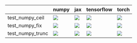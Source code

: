 |                  | numpy                                                                                                                                                                                  | jax                                                                                                                                                                                    | tensorflow                                                                                                                                                                             | torch                                                                                                                                                                                  |
|:-----------------|:---------------------------------------------------------------------------------------------------------------------------------------------------------------------------------------|:---------------------------------------------------------------------------------------------------------------------------------------------------------------------------------------|:---------------------------------------------------------------------------------------------------------------------------------------------------------------------------------------|:---------------------------------------------------------------------------------------------------------------------------------------------------------------------------------------|
| test_numpy_ceil  | <a href="https://github.com/unifyai/ivy/actions/runs/3892381568/jobs/6643729625" rel="noopener noreferrer" target="_blank"><img src=https://img.shields.io/badge/-success-success></a> | <a href="https://github.com/unifyai/ivy/actions/runs/3892381568/jobs/6643729625" rel="noopener noreferrer" target="_blank"><img src=https://img.shields.io/badge/-success-success></a> | <a href="https://github.com/unifyai/ivy/actions/runs/3892381568/jobs/6643729625" rel="noopener noreferrer" target="_blank"><img src=https://img.shields.io/badge/-success-success></a> | <a href="https://github.com/unifyai/ivy/actions/runs/3892381568/jobs/6643729625" rel="noopener noreferrer" target="_blank"><img src=https://img.shields.io/badge/-success-success></a> |
| test_numpy_fix   | <a href="https://github.com/unifyai/ivy/actions/runs/3892381568/jobs/6643729625" rel="noopener noreferrer" target="_blank"><img src=https://img.shields.io/badge/-success-success></a> | <a href="https://github.com/unifyai/ivy/actions/runs/3892381568/jobs/6643729625" rel="noopener noreferrer" target="_blank"><img src=https://img.shields.io/badge/-success-success></a> | <a href="https://github.com/unifyai/ivy/actions/runs/3851937480/jobs/6563621508" rel="noopener noreferrer" target="_blank"><img src=https://img.shields.io/badge/-success-success></a> | <a href="https://github.com/unifyai/ivy/actions/runs/3816232260/jobs/6491727933" rel="noopener noreferrer" target="_blank"><img src=https://img.shields.io/badge/-success-success></a> |
| test_numpy_trunc | <a href="https://github.com/unifyai/ivy/actions/runs/3874170948/jobs/6605074556" rel="noopener noreferrer" target="_blank"><img src=https://img.shields.io/badge/-success-success></a> | <a href="https://github.com/unifyai/ivy/actions/runs/3874170948/jobs/6605088100" rel="noopener noreferrer" target="_blank"><img src=https://img.shields.io/badge/-success-success></a> | <a href="https://github.com/unifyai/ivy/actions/runs/3874170948/jobs/6605082300" rel="noopener noreferrer" target="_blank"><img src=https://img.shields.io/badge/-success-success></a> | <a href="https://github.com/unifyai/ivy/actions/runs/3874170948/jobs/6605088100" rel="noopener noreferrer" target="_blank"><img src=https://img.shields.io/badge/-success-success></a> |